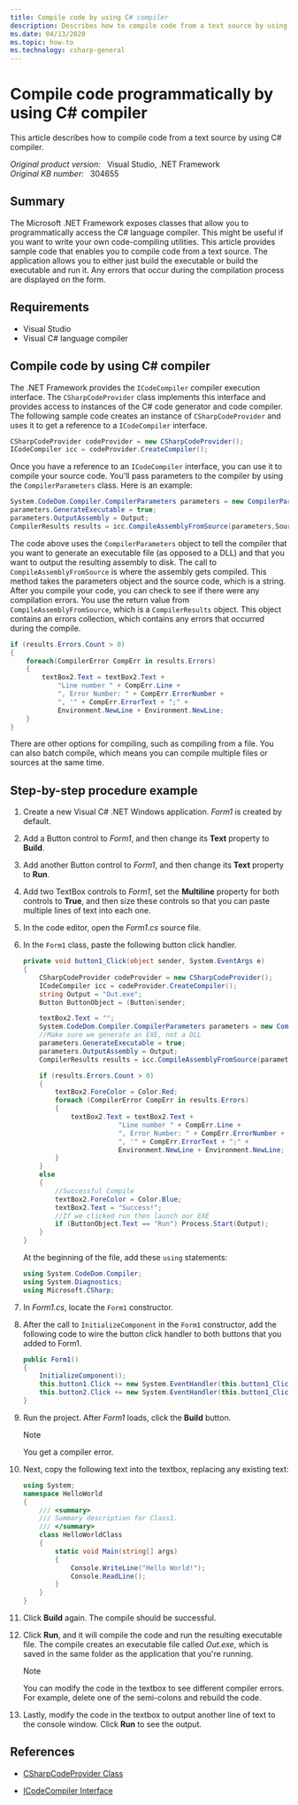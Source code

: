 ```yaml
---
title: Compile code by using C# compiler
description: Describes how to compile code from a text source by using C# compiler.
ms.date: 04/13/2020
ms.topic: how-to
ms.technology: csharp-general
---
```

# Compile code programmatically by using C# compiler

This article describes how to compile code from a text source by using C# compiler.

_Original product version:_ &nbsp; Visual Studio, .NET Framework  
_Original KB number:_ &nbsp; 304655

## Summary

The Microsoft .NET Framework exposes classes that allow you to programmatically access the C# language compiler. This might be useful if you want to write your own code-compiling utilities. This article provides sample code that enables you to compile code from a text source. The application allows you to either just build the executable or build the executable and run it. Any errors that occur during the compilation process are displayed on the form.

## Requirements

- Visual Studio
- Visual C# language compiler

## Compile code by using C# compiler

The .NET Framework provides the `ICodeCompiler` compiler execution interface. The `CSharpCodeProvider` class implements this interface and provides access to instances of the C# code generator and code compiler. The following sample code creates an instance of `CSharpCodeProvider` and uses it to get a reference to a `ICodeCompiler` interface.

```csharp
CSharpCodeProvider codeProvider = new CSharpCodeProvider();
ICodeCompiler icc = codeProvider.CreateCompiler();
```

Once you have a reference to an `ICodeCompiler` interface, you can use it to compile your source code. You'll pass parameters to the compiler by using the `CompilerParameters` class. Here is an example:

```csharp
System.CodeDom.Compiler.CompilerParameters parameters = new CompilerParameters();
parameters.GenerateExecutable = true;
parameters.OutputAssembly = Output;
CompilerResults results = icc.CompileAssemblyFromSource(parameters,SourceString);
```

The code above uses the `CompilerParameters` object to tell the compiler that you want to generate an executable file (as opposed to a DLL) and that you want to output the resulting assembly to disk. The call to `CompileAssemblyFromSource` is where the assembly gets compiled. This method takes the parameters object and the source code, which is a string. After you compile your code, you can check to see if there were any compilation errors. You use the return value from `CompileAssemblyFromSource`, which is a `CompilerResults` object. This object contains an errors collection, which contains any errors that occurred during the compile.

```csharp
if (results.Errors.Count > 0)
{
    foreach(CompilerError CompErr in results.Errors)
    {
        textBox2.Text = textBox2.Text +
            "Line number " + CompErr.Line +
            ", Error Number: " + CompErr.ErrorNumber +
            ", '" + CompErr.ErrorText + ";" +
            Environment.NewLine + Environment.NewLine;
    }
}
```

There are other options for compiling, such as compiling from a file. You can also batch compile, which means you can compile multiple files or sources at the same time.

## Step-by-step procedure example

1. Create a new Visual C# .NET Windows application. *Form1* is created by default.
2. Add a Button control to *Form1*, and then change its **Text** property to **Build**.
3. Add another Button control to *Form1*, and then change its **Text** property to **Run**.
4. Add two TextBox controls to *Form1*, set the **Multiline** property for both controls to **True**, and then size these controls so that you can paste multiple lines of text into each one.
5. In the code editor, open the *Form1.cs* source file.
6. In the `Form1` class, paste the following button click handler.

    ```csharp
    private void button1_Click(object sender, System.EventArgs e)
    {
        CSharpCodeProvider codeProvider = new CSharpCodeProvider();
        ICodeCompiler icc = codeProvider.CreateCompiler();
        string Output = "Out.exe";
        Button ButtonObject = (Button)sender;

        textBox2.Text = "";
        System.CodeDom.Compiler.CompilerParameters parameters = new CompilerParameters();
        //Make sure we generate an EXE, not a DLL
        parameters.GenerateExecutable = true;
        parameters.OutputAssembly = Output;
        CompilerResults results = icc.CompileAssemblyFromSource(parameters, textBox1.Text);

        if (results.Errors.Count > 0)
        {
            textBox2.ForeColor = Color.Red;
            foreach (CompilerError CompErr in results.Errors)
            {
                textBox2.Text = textBox2.Text +
                            "Line number " + CompErr.Line +
                            ", Error Number: " + CompErr.ErrorNumber +
                            ", '" + CompErr.ErrorText + ";" +
                            Environment.NewLine + Environment.NewLine;
            }
        }
        else
        {
            //Successful Compile
            textBox2.ForeColor = Color.Blue;
            textBox2.Text = "Success!";
            //If we clicked run then launch our EXE
            if (ButtonObject.Text == "Run") Process.Start(Output);
        }
    }
    ```

    At the beginning of the file, add these `using` statements:

    ```csharp
    using System.CodeDom.Compiler;
    using System.Diagnostics;
    using Microsoft.CSharp;
    ```

7. In *Form1.cs*, locate the `Form1` constructor.
8. After the call to `InitializeComponent` in the `Form1` constructor, add the following code to wire the button click handler to both buttons that you added to Form1.

    ```csharp
    public Form1()
    {
        InitializeComponent();
        this.button1.Click += new System.EventHandler(this.button1_Click);
        this.button2.Click += new System.EventHandler(this.button1_Click);
    }
    ```

9. Run the project. After *Form1* loads, click the **Build** button.

    > [!NOTE]
    > You get a compiler error.

10. Next, copy the following text into the textbox, replacing any existing text:

    ```csharp
    using System;
    namespace HelloWorld
    {
        /// <summary>
        /// Summary description for Class1.
        /// </summary>
        class HelloWorldClass
        {
            static void Main(string[] args)
            {
                Console.WriteLine("Hello World!");
                Console.ReadLine();
            }
        }
    }
    ```

11. Click **Build** again. The compile should be successful.
12. Click **Run**, and it will compile the code and run the resulting executable file. The compile creates an executable file called *Out.exe*, which is saved in the same folder as the application that you're running.

    > [!NOTE]
    > You can modify the code in the textbox to see different compiler errors. For example, delete one of the semi-colons and rebuild the code.

13. Lastly, modify the code in the textbox to output another line of text to the console window. Click **Run** to see the output.

## References

- [CSharpCodeProvider Class](/dotnet/api/microsoft.csharp.csharpcodeprovider)

- [ICodeCompiler Interface](/dotnet/api/system.codedom.compiler.icodecompiler)
